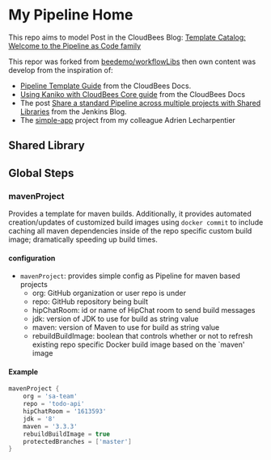 # My Pipeline Home

This repo aims to model Post in the CloudBees Blog: [Template Catalog: Welcome to the Pipeline as Code family](https://www.cloudbees.com/blog)

This repor was forked from [beedemo/workflowLibs](https://github.com/beedemo/workflowLibs) then own content was develop from the inspiration of:

* [Pipeline Template Guide](https://docs.cloudbees.com/docs/admin-resources/latest/pipeline-templates-user-guide/) from the CloudBees Docs.
* [Using Kaniko with CloudBees Core guide](https://docs.cloudbees.com/docs/cloudbees-core/latest/cloud-admin-guide/using-kaniko) from the CloudBees Docs
* The post [Share a standard Pipeline across multiple projects with Shared Libraries](https://jenkins.io/blog/2017/10/02/pipeline-templates-with-shared-libraries/) from the Jenkins Blog.
* The [simple-app]() project from my colleague Adrien Lecharpentier

## Shared Library

## Global Steps

### mavenProject

Provides a template for maven builds. Additionally, it provides automated creation/updates of customized build images using `docker commit` to include caching all maven dependencies inside of the repo specific custom build image; dramatically speeding up build times.

#### configuration

* `mavenProject`: provides simple config as Pipeline for maven based projects
  * org: GitHub organization or user repo is under
  * repo: GitHub repository being built
  * hipChatRoom: id or name of HipChat room to send build messages
  * jdk: version of JDK to use for build as string value
  * maven: version of Maven to use for build as string value
  * rebuildBuildImage: boolean that controls whether or not to refresh existing repo specific Docker build image based on the `maven' image

#### Example

```groovy
mavenProject {
	org = 'sa-team'
	repo = 'todo-api'
	hipChatRoom = '1613593'
	jdk = '8'
	maven = '3.3.3'
	rebuildBuildImage = true
	protectedBranches = ['master']
}
```